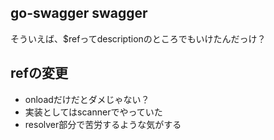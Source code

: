 ## go-swagger swagger

そういえば、$refってdescriptionのところでもいけたんだっけ？

## refの変更

- onloadだけだとダメじゃない？
- 実装としてはscannerでやっていた
- resolver部分で苦労するような気がする
